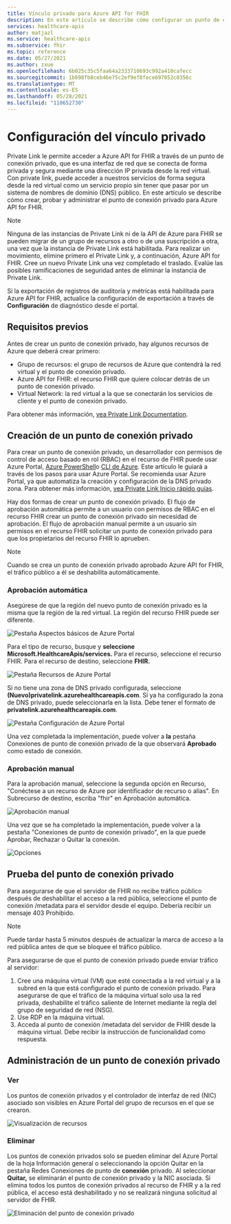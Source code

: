 ```yaml
---
title: Vínculo privado para Azure API for FHIR
description: En este artículo se describe cómo configurar un punto de conexión privado para los servicios Azure API for FHIR
services: healthcare-apis
author: matjazl
ms.service: healthcare-apis
ms.subservice: fhir
ms.topic: reference
ms.date: 05/27/2021
ms.author: zxue
ms.openlocfilehash: 6b025c35c5faa64a2333710693c992a410cafecc
ms.sourcegitcommit: 1b698fb8ceb46e75c2ef9ef8fece697852c0356c
ms.translationtype: MT
ms.contentlocale: es-ES
ms.lasthandoff: 05/28/2021
ms.locfileid: "110652730"
---
```

# <a name="configure-private-link"></a>Configuración del vínculo privado

Private Link le permite acceder a Azure API for FHIR a través de un punto de conexión privado, que es una interfaz de red que se conecta de forma privada y segura mediante una dirección IP privada desde la red virtual. Con private link, puede acceder a nuestros servicios de forma segura desde la red virtual como un servicio propio sin tener que pasar por un sistema de nombres de dominio (DNS) público. En este artículo se describe cómo crear, probar y administrar el punto de conexión privado para Azure API for FHIR.

>[!Note]
>Ninguna de las instancias de Private Link ni de la API de Azure para FHIR se pueden migrar de un grupo de recursos a otro o de una suscripción a otra, una vez que la instancia de Private Link está habilitada. Para realizar un movimiento, elimine primero el Private Link y, a continuación, Azure API for FHIR. Cree un nuevo Private Link una vez completado el traslado. Evalúe las posibles ramificaciones de seguridad antes de eliminar la instancia de Private Link.
>
>Si la exportación de registros de auditoría y métricas está habilitada para Azure API for FHIR, actualice la configuración de exportación a través de **Configuración** de diagnóstico desde el portal.

## <a name="prerequisites"></a>Requisitos previos

Antes de crear un punto de conexión privado, hay algunos recursos de Azure que deberá crear primero:

- Grupo de recursos: el grupo de recursos de Azure que contendrá la red virtual y el punto de conexión privado.
- Azure API for FHIR: el recurso FHIR que quiere colocar detrás de un punto de conexión privado.
- Virtual Network: la red virtual a la que se conectarán los servicios de cliente y el punto de conexión privado.

Para obtener más información, [vea Private Link Documentation](../../private-link/index.yml).

## <a name="create-private-endpoint"></a>Creación de un punto de conexión privado

Para crear un punto de conexión privado, un desarrollador con permisos de control de acceso basado en rol (RBAC) en el recurso de FHIR puede usar Azure Portal, [Azure PowerShell](../../private-link/create-private-endpoint-powershell.md)o [CLI de Azure](../../private-link/create-private-endpoint-cli.md). Este artículo le guiará a través de los pasos para usar Azure Portal. Se recomienda usar Azure Portal, ya que automatiza la creación y configuración de la DNS privado zona. Para obtener más información, [vea Private Link Inicio rápido guías](../../private-link/create-private-endpoint-portal.md).

Hay dos formas de crear un punto de conexión privado. El flujo de aprobación automática permite a un usuario con permisos de RBAC en el recurso FHIR crear un punto de conexión privado sin necesidad de aprobación. El flujo de aprobación manual permite a un usuario sin permisos en el recurso FHIR solicitar un punto de conexión privado para que los propietarios del recurso FHIR lo aprueben.

> [!NOTE]
> Cuando se crea un punto de conexión privado aprobado Azure API for FHIR, el tráfico público a él se deshabilita automáticamente. 

### <a name="auto-approval"></a>Aprobación automática

Asegúrese de que la región del nuevo punto de conexión privado es la misma que la región de la red virtual. La región del recurso FHIR puede ser diferente.

![Pestaña Aspectos básicos de Azure Portal](media/private-link/private-link-portal2.png)

Para el tipo de recurso, busque y **seleccione Microsoft.HealthcareApis/services.** Para el recurso, seleccione el recurso FHIR. Para el recurso de destino, seleccione **FHIR.**

![Pestaña Recursos de Azure Portal](media/private-link/private-link-portal1.png)

Si no tiene una zona de DNS privado configurada, seleccione **(Nuevo)privatelink.azurehealthcareapis.com**. Si ya ha configurado la zona de DNS privado, puede seleccionarla en la lista. Debe tener el formato de **privatelink.azurehealthcareapis.com**.

![Pestaña Configuración de Azure Portal](media/private-link/private-link-portal3.png)

Una vez completada la implementación, puede volver a **la** pestaña Conexiones de punto de conexión privado de la que observará **Aprobado** como estado de conexión.

### <a name="manual-approval"></a>Aprobación manual

Para la aprobación manual, seleccione la segunda opción en Recurso, "Conéctese a un recurso de Azure por identificador de recurso o alias". En Subrecurso de destino, escriba "fhir" en Aprobación automática.

![Aprobación manual](media/private-link/private-link-manual.png)

Una vez que se ha completado la implementación, puede volver a la pestaña "Conexiones de punto de conexión privado", en la que puede Aprobar, Rechazar o Quitar la conexión.

![Opciones](media/private-link/private-link-options.png)

## <a name="test-private-endpoint"></a>Prueba del punto de conexión privado

Para asegurarse de que el servidor de FHIR no recibe tráfico público después de deshabilitar el acceso a la red pública, seleccione el punto de conexión /metadata para el servidor desde el equipo. Debería recibir un mensaje 403 Prohibido. 


> [!NOTE]
> Puede tardar hasta 5 minutos después de actualizar la marca de acceso a la red pública antes de que se bloquee el tráfico público.

Para asegurarse de que el punto de conexión privado puede enviar tráfico al servidor:

1. Cree una máquina virtual (VM) que esté conectada a la red virtual y a la subred en la que está configurado el punto de conexión privado. Para asegurarse de que el tráfico de la máquina virtual solo usa la red privada, deshabilite el tráfico saliente de Internet mediante la regla del grupo de seguridad de red (NSG).
2. Use RDP en la máquina virtual.
3. Acceda al punto de conexión /metadata del servidor de FHIR desde la máquina virtual. Debe recibir la instrucción de funcionalidad como respuesta.

## <a name="manage-private-endpoint"></a>Administración de un punto de conexión privado

### <a name="view"></a>Ver

Los puntos de conexión privados y el controlador de interfaz de red (NIC) asociado son visibles en Azure Portal del grupo de recursos en el que se crearon.

![Visualización de recursos](media/private-link/private-link-view.png)

### <a name="delete"></a>Eliminar

Los puntos de conexión privados solo se pueden  eliminar del Azure Portal  de la hoja Información general o seleccionando la opción Quitar en la pestaña Redes Conexiones de punto de **conexión** privado. Al seleccionar **Quitar,** se eliminarán el punto de conexión privado y la NIC asociada. Si elimina todos los puntos de conexión privados al recurso de FHIR y a la red pública, el acceso está deshabilitado y no se realizará ninguna solicitud al servidor de FHIR.

![Eliminación del punto de conexión privado](media/private-link/private-link-delete.png)
